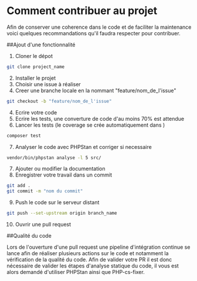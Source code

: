 # Comment contribuer au projet

Afin de conserver une coherence dans le code et de faciliter la maintenance
voici quelques recommandations qu'il faudra respecter pour contribuer.

##Ajout d'une fonctionnalité

1. Cloner le dépot
``` bash
git clone project_name
```
2. Installer le projet
3. Choisir une issue à réaliser
4. Creer une branche locale en la nommant "feature/nom_de_l'issue"
``` bash
git checkout -b "feature/nom_de_l'issue"
```
4. Ecrire votre code
5. Ecrire les tests, une converture de code d'au moins 70% est attendue
6. Lancer les tests (le coverage se crée automatiquement dans )
```bash
composer test
```
7. Analyser le code avec PHPStan et corriger si necessaire
```bash
vendor/bin/phpstan analyse -l 5 src/
```
7. Ajouter ou modifier la documentation
8. Enregistrer votre travail dans un commit
```bash
git add .
git commit -m "nom du commit"
```
9. Push le code sur le serveur distant
```bash
git push --set-upstream origin branch_name
```
10. Ouvrir une pull request

##Qualité du code

Lors de l'ouverture d'une pull request une pipeline d'intégration continue se lance
afin de réaliser plusieurs actions sur le code et notamment la vérification de la
qualité du code. Afin de valider votre PR il est donc nécessaire de valider les
étapes d'analyse statique du code, il vous est alors demandé d'utiliser PHPStan
ainsi que PHP-cs-fixer.
